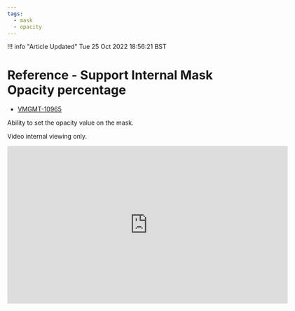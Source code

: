 ```yaml
---
tags:
  - mask
  - opacity
---
```



<!--
Title : ref_mask_opacity_percentage
- Created : 2022-10-25
- Updated :
- Author : James Rivers
- Written against (version):
- Sources :
- Author Notes :
-->

!!! info "Article Updated"
    Tue 25 Oct 2022 18:56:21 BST
# Reference - Support Internal Mask Opacity percentage

- [VMGMT-10965](https://imaginecommunications.atlassian.net/browse/VMGMT-10965)

Ability to set the opacity value on the mask.

Video internal viewing only.

<iframe src="https://player.vimeo.com/video/763876709?h=52c0e18b4d" width="640" height="360" frameborder="0" allow="autoplay; fullscreen; picture-in-picture" allowfullscreen></iframe>
